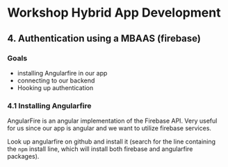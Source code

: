 # Workshop Hybrid App Development
## 4. Authentication using a MBAAS (firebase)
### Goals

* installing Angularfire in our app
* connecting to our backend
* Hooking up authentication

### 4.1 Installing Angularfire
AngularFire is an angular implementation of the Firebase API. Very useful for us since our app is angular and we
want to utilize firebase services.


Look up angularfire on github and install it (search for the line containing the `npm` install line, which will install both firebase and angularfire packages).

